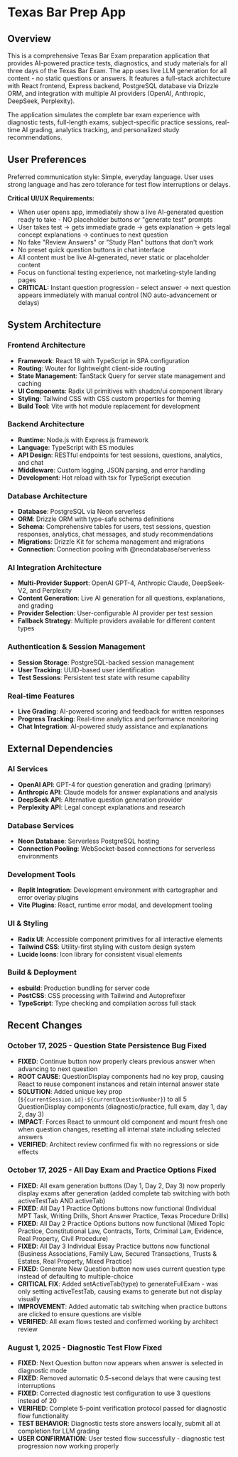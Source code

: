 # Texas Bar Prep App

## Overview

This is a comprehensive Texas Bar Exam preparation application that provides AI-powered practice tests, diagnostics, and study materials for all three days of the Texas Bar Exam. The app uses live LLM generation for all content - no static questions or answers. It features a full-stack architecture with React frontend, Express backend, PostgreSQL database via Drizzle ORM, and integration with multiple AI providers (OpenAI, Anthropic, DeepSeek, Perplexity).

The application simulates the complete bar exam experience with diagnostic tests, full-length exams, subject-specific practice sessions, real-time AI grading, analytics tracking, and personalized study recommendations.

## User Preferences

Preferred communication style: Simple, everyday language. User uses strong language and has zero tolerance for test flow interruptions or delays.

**Critical UI/UX Requirements:**
- When user opens app, immediately show a live AI-generated question ready to take - NO placeholder buttons or "generate test" prompts
- User takes test → gets immediate grade → gets explanation → gets legal concept explanations → continues to next question
- No fake "Review Answers" or "Study Plan" buttons that don't work
- No preset quick question buttons in chat interface
- All content must be live AI-generated, never static or placeholder content
- Focus on functional testing experience, not marketing-style landing pages
- **CRITICAL:** Instant question progression - select answer → next question appears immediately with manual control (NO auto-advancement or delays)

## System Architecture

### Frontend Architecture
- **Framework**: React 18 with TypeScript in SPA configuration
- **Routing**: Wouter for lightweight client-side routing
- **State Management**: TanStack Query for server state management and caching
- **UI Components**: Radix UI primitives with shadcn/ui component library
- **Styling**: Tailwind CSS with CSS custom properties for theming
- **Build Tool**: Vite with hot module replacement for development

### Backend Architecture
- **Runtime**: Node.js with Express.js framework
- **Language**: TypeScript with ES modules
- **API Design**: RESTful endpoints for test sessions, questions, analytics, and chat
- **Middleware**: Custom logging, JSON parsing, and error handling
- **Development**: Hot reload with tsx for TypeScript execution

### Database Architecture
- **Database**: PostgreSQL via Neon serverless
- **ORM**: Drizzle ORM with type-safe schema definitions
- **Schema**: Comprehensive tables for users, test sessions, question responses, analytics, chat messages, and study recommendations
- **Migrations**: Drizzle Kit for schema management and migrations
- **Connection**: Connection pooling with @neondatabase/serverless

### AI Integration Architecture
- **Multi-Provider Support**: OpenAI GPT-4, Anthropic Claude, DeepSeek-V2, and Perplexity
- **Content Generation**: Live AI generation for all questions, explanations, and grading
- **Provider Selection**: User-configurable AI provider per test session
- **Fallback Strategy**: Multiple providers available for different content types

### Authentication & Session Management
- **Session Storage**: PostgreSQL-backed session management
- **User Tracking**: UUID-based user identification
- **Test Sessions**: Persistent test state with resume capability

### Real-time Features
- **Live Grading**: AI-powered scoring and feedback for written responses
- **Progress Tracking**: Real-time analytics and performance monitoring
- **Chat Integration**: AI-powered study assistance and explanations

## External Dependencies

### AI Services
- **OpenAI API**: GPT-4 for question generation and grading (primary)
- **Anthropic API**: Claude models for answer explanations and analysis
- **DeepSeek API**: Alternative question generation provider
- **Perplexity API**: Legal concept explanations and research

### Database Services
- **Neon Database**: Serverless PostgreSQL hosting
- **Connection Pooling**: WebSocket-based connections for serverless environments

### Development Tools
- **Replit Integration**: Development environment with cartographer and error overlay plugins
- **Vite Plugins**: React, runtime error modal, and development tooling

### UI & Styling
- **Radix UI**: Accessible component primitives for all interactive elements
- **Tailwind CSS**: Utility-first styling with custom design system
- **Lucide Icons**: Icon library for consistent visual elements

### Build & Deployment
- **esbuild**: Production bundling for server code
- **PostCSS**: CSS processing with Tailwind and Autoprefixer
- **TypeScript**: Type checking and compilation across full stack

## Recent Changes

### October 17, 2025 - Question State Persistence Bug Fixed
- **FIXED**: Continue button now properly clears previous answer when advancing to next question
- **ROOT CAUSE**: QuestionDisplay components had no key prop, causing React to reuse component instances and retain internal answer state
- **SOLUTION**: Added unique key prop (`${currentSession.id}-${currentQuestionNumber}`) to all 5 QuestionDisplay components (diagnostic/practice, full exam, day 1, day 2, day 3)
- **IMPACT**: Forces React to unmount old component and mount fresh one when question changes, resetting all internal state including selected answers
- **VERIFIED**: Architect review confirmed fix with no regressions or side effects

### October 17, 2025 - All Day Exam and Practice Options Fixed
- **FIXED**: All exam generation buttons (Day 1, Day 2, Day 3) now properly display exams after generation (added complete tab switching with both activeTestTab AND activeTab)
- **FIXED**: All Day 1 Practice Options buttons now functional (Individual MPT Task, Writing Drills, Short Answer Practice, Texas Procedure Drills)
- **FIXED**: All Day 2 Practice Options buttons now functional (Mixed Topic Practice, Constitutional Law, Contracts, Torts, Criminal Law, Evidence, Real Property, Civil Procedure)  
- **FIXED**: All Day 3 Individual Essay Practice buttons now functional (Business Associations, Family Law, Secured Transactions, Trusts & Estates, Real Property, Mixed Practice)
- **FIXED**: Generate New Question button now uses current question type instead of defaulting to multiple-choice
- **CRITICAL FIX**: Added setActiveTab(type) to generateFullExam - was only setting activeTestTab, causing exams to generate but not display visually
- **IMPROVEMENT**: Added automatic tab switching when practice buttons are clicked to ensure questions are visible
- **VERIFIED**: All exam flows tested and confirmed working by architect review

### August 1, 2025 - Diagnostic Test Flow Fixed
- **FIXED**: Next Question button now appears when answer is selected in diagnostic mode
- **FIXED**: Removed automatic 0.5-second delays that were causing test interruptions
- **FIXED**: Corrected diagnostic test configuration to use 3 questions instead of 20
- **VERIFIED**: Complete 5-point verification protocol passed for diagnostic flow functionality
- **TEST BEHAVIOR**: Diagnostic tests store answers locally, submit all at completion for LLM grading
- **USER CONFIRMATION**: User tested flow successfully - diagnostic test progression now working properly